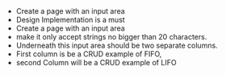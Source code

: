 ## 
- Create a page with an input area
- Design Implementation is a must
- Create a page with an input area
- make it only accept strings no bigger than 20 characters. 
- Underneath this input area should be two separate columns. 
- First column is be a CRUD example of FIFO, 
- second Column will be a CRUD example of LIFO
 